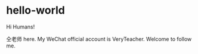 # hello-world

Hi Humans!

仝老师 here. My WeChat official account is VeryTeacher. Welcome to follow me.
